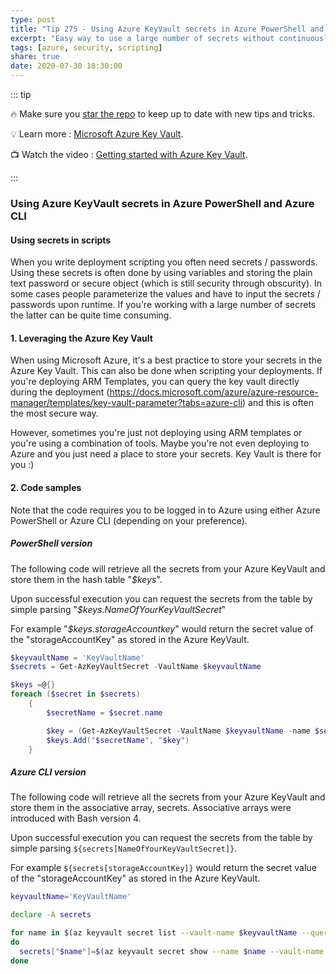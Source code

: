 ```yaml
---
type: post
title: "Tip 275 - Using Azure KeyVault secrets in Azure PowerShell and Azure CLI"
excerpt: "Easy way to use a large number of secrets without continuously querying the KeyVault"
tags: [azure, security, scripting]
share: true
date: 2020-07-30 18:30:00
---
```


::: tip

:fire: Make sure you [star the repo](http://azuredev.tips?WT.mc_id=azure-azuredevtips-azureappsdev) to keep up to date with new tips and tricks.

:bulb: Learn more : [Microsoft Azure Key Vault](https://azure.microsoft.com/services/key-vault?WT.mc_id=azure-azuredevtips-azureappsdev).

:tv: Watch the video : [Getting started with Azure Key Vault](https://azure.microsoft.com/resources/videos/azure-key-vault-developer-quick-start/).

:::

### Using Azure KeyVault secrets in Azure PowerShell and Azure CLI

#### Using secrets in scripts

When you write deployment scripting you often need secrets / passwords. Using these secrets is often done by using variables and storing the plain text password or secure object (which is still security through obscurity). In some cases people parameterize the values and have to input the secrets / passwords upon runtime. If you're working with a large number of secrets the latter can be quite time consuming.

#### 1. Leveraging the Azure Key Vault

When using Microsoft Azure, it's a best practice to store your secrets in the Azure Key Vault. This can also be done when scripting your deployments. If you're deploying ARM Templates, you can query the key vault directly during the deployment (<https://docs.microsoft.com/azure/azure-resource-manager/templates/key-vault-parameter?tabs=azure-cli>) and this is often the most secure way.

However, sometimes you're just not deploying using ARM templates or you're using a combination of tools. Maybe you're not even deploying to Azure and you just need a place to store your secrets. Key Vault is there for you :)

#### 2. Code samples

Note that the code requires you to be logged in to Azure using either Azure PowerShell or Azure CLI (depending on your preference).

##### PowerShell version

The following code will retrieve all the secrets from your Azure KeyVault and store them in the hash table "*$keys*".

Upon successful execution you can request the secrets from the table by simple parsing "*$keys.NameOfYourKeyVaultSecret*"

For example "*$keys.storageAccountkey*" would return the secret value of the "storageAccountKey" as stored in the Azure KeyVault.

```powershell
$keyvaultName = 'KeyVaultName'
$secrets = Get-AzKeyVaultSecret -VaultName $keyvaultName

$keys =@{}
foreach ($secret in $secrets)
    {
        $secretName = $secret.name

        $key = (Get-AzKeyVaultSecret -VaultName $keyvaultName -name $secretName).SecretValueText
        $keys.Add("$secretName", "$key")
    }

```

##### Azure CLI version

The following code will retrieve all the secrets from your Azure KeyVault and store them in the associative array, secrets. Associative arrays were introduced with Bash version 4.

Upon successful execution you can request the secrets from the table by simple parsing `${secrets[NameOfYourKeyVaultSecret]}`.

For example `${secrets[storageAccountKey]}` would return the secret value of the "storageAccountKey" as stored in the Azure KeyVault.

```bash
keyvaultName='KeyVaultName'

declare -A secrets

for name in $(az keyvault secret list --vault-name $keyvaultName --query "[].name" --output tsv)
do
  secrets["$name"]=$(az keyvault secret show --name $name --vault-name $keyvaultName --query value --output tsv)
done
```
